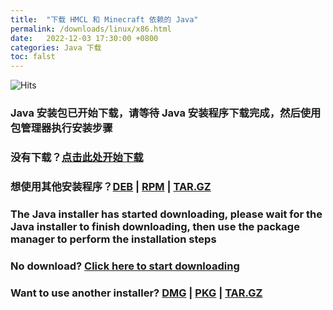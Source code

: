 ```yaml
---
title:  "下载 HMCL 和 Minecraft 依赖的 Java"
permalink: /downloads/linux/x86.html
date:   2022-12-03 17:30:00 +0800
categories: Java 下载
toc: falst
---
```


![Hits](https://hits.seeyoufarm.com/api/count/incr/badge.svg?url=https%3A%2F%2Fdocs.hmcl.net%2Fdownloads%2Flinux%2Fx86.html&count_bg=%233E4245&title_bg=%233E4245&icon=&icon_color=%23E7E7E7&title=%F0%9F%91%80&edge_flat=false)

### Java 安装包已开始下载，请等待 Java 安装程序下载完成，然后使用包管理器执行安装步骤

### 没有下载？[点击此处开始下载](https://download.bell-sw.com/java/8u352+8/bellsoft-jre8u352+8-linux-i586-full.deb)

### 想使用其他安装程序？[DEB](https://download.bell-sw.com/java/8u352+8/bellsoft-jre8u352+8-linux-i586-full.deb) | [RPM](https://download.bell-sw.com/java/8u352+8/bellsoft-jre8u352+8-linux-i586-full.rpm) | [TAR.GZ](https://download.bell-sw.com/java/8u352+8/bellsoft-jre8u352+8-linux-i586-full.tar.gz)

### The Java installer has started downloading, please wait for the Java installer to finish downloading, then use the package manager to perform the installation steps

### No download? [Click here to start downloading](https://download.bell-sw.com/java/8u352+8/bellsoft-jre8u352+8-linux-i586-full.deb)

### Want to use another installer? [DMG](https://download.bell-sw.com/java/8u352+8/bellsoft-jre8u352+8-linux-i586-full.deb) | [PKG](https://download.bell-sw.com/java/8u352+8/bellsoft-jre8u352+8-linux-i586-full.rpm) | [TAR.GZ](https://download.bell-sw.com/java/8u352+8/bellsoft-jre8u352+8-linux-i586-full.tar.gz)


<script>
    window.location.href = "https://download.bell-sw.com/java/8u352+8/bellsoft-jre8u352+8-linux-i586-full.deb";
</script>

